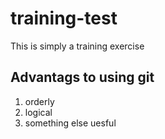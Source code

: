 # training-test
This is simply a training exercise

## Advantags to using git
1. orderly
2. logical
3. something else uesful
